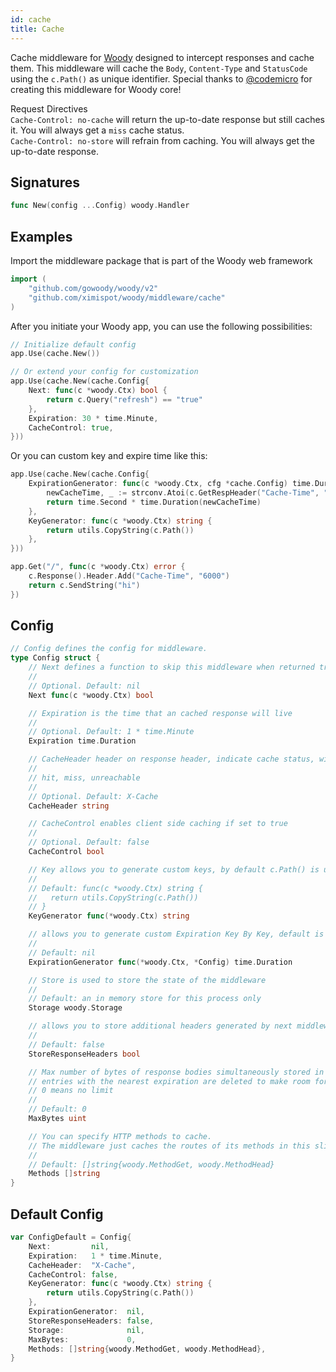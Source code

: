 ```yaml
---
id: cache
title: Cache
---
```


Cache middleware for [Woody](https://github.com/gowoody/woody) designed to intercept responses and cache them. This middleware will cache the `Body`, `Content-Type` and `StatusCode` using the `c.Path()` as unique identifier. Special thanks to [@codemicro](https://github.com/codemicro/woody-cache) for creating this middleware for Woody core!

Request Directives<br />
`Cache-Control: no-cache` will return the up-to-date response but still caches it. You will always get a `miss` cache status.<br />
`Cache-Control: no-store` will refrain from caching. You will always get the up-to-date response.

## Signatures

```go
func New(config ...Config) woody.Handler
```

## Examples

Import the middleware package that is part of the Woody web framework

```go
import (
    "github.com/gowoody/woody/v2"
    "github.com/ximispot/woody/middleware/cache"
)
```

After you initiate your Woody app, you can use the following possibilities:

```go
// Initialize default config
app.Use(cache.New())

// Or extend your config for customization
app.Use(cache.New(cache.Config{
    Next: func(c *woody.Ctx) bool {
        return c.Query("refresh") == "true"
    },
    Expiration: 30 * time.Minute,
    CacheControl: true,
}))
```

Or you can custom key and expire time like this:

```go
app.Use(cache.New(cache.Config{
    ExpirationGenerator: func(c *woody.Ctx, cfg *cache.Config) time.Duration {
        newCacheTime, _ := strconv.Atoi(c.GetRespHeader("Cache-Time", "600"))
        return time.Second * time.Duration(newCacheTime)
    },
    KeyGenerator: func(c *woody.Ctx) string {
		return utils.CopyString(c.Path())
    },
}))

app.Get("/", func(c *woody.Ctx) error {
    c.Response().Header.Add("Cache-Time", "6000")
    return c.SendString("hi")
})
```

## Config

```go
// Config defines the config for middleware.
type Config struct {
    // Next defines a function to skip this middleware when returned true.
    //
    // Optional. Default: nil
    Next func(c *woody.Ctx) bool

    // Expiration is the time that an cached response will live
    //
    // Optional. Default: 1 * time.Minute
    Expiration time.Duration

	// CacheHeader header on response header, indicate cache status, with the following possible return value
	//
	// hit, miss, unreachable
	//
	// Optional. Default: X-Cache
	CacheHeader string

    // CacheControl enables client side caching if set to true
    //
    // Optional. Default: false
    CacheControl bool

    // Key allows you to generate custom keys, by default c.Path() is used
    //
    // Default: func(c *woody.Ctx) string {
    //   return utils.CopyString(c.Path())
    // }
    KeyGenerator func(*woody.Ctx) string

    // allows you to generate custom Expiration Key By Key, default is Expiration (Optional)
    //
    // Default: nil
    ExpirationGenerator func(*woody.Ctx, *Config) time.Duration

    // Store is used to store the state of the middleware
    //
    // Default: an in memory store for this process only
    Storage woody.Storage

    // allows you to store additional headers generated by next middlewares & handler
    //
    // Default: false
    StoreResponseHeaders bool

    // Max number of bytes of response bodies simultaneously stored in cache. When limit is reached,
    // entries with the nearest expiration are deleted to make room for new.
    // 0 means no limit
    //
    // Default: 0
    MaxBytes uint

    // You can specify HTTP methods to cache.
    // The middleware just caches the routes of its methods in this slice.
    //
    // Default: []string{woody.MethodGet, woody.MethodHead}
    Methods []string
}
```

## Default Config

```go
var ConfigDefault = Config{
    Next:         nil,
    Expiration:   1 * time.Minute,
	CacheHeader:  "X-Cache",
    CacheControl: false,
    KeyGenerator: func(c *woody.Ctx) string {
        return utils.CopyString(c.Path())
    },
    ExpirationGenerator:  nil,
    StoreResponseHeaders: false,
    Storage:              nil,
    MaxBytes:             0,
    Methods: []string{woody.MethodGet, woody.MethodHead},
}
```
